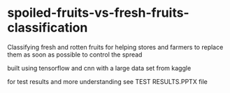 # spoiled-fruits-vs-fresh-fruits-classification

Classifying fresh and rotten fruits for helping stores and farmers to replace them as soon as possible to control the spread

built using tensorflow and cnn with a large data set from kaggle 

for test results and more understanding see TEST RESULTS.PPTX file
